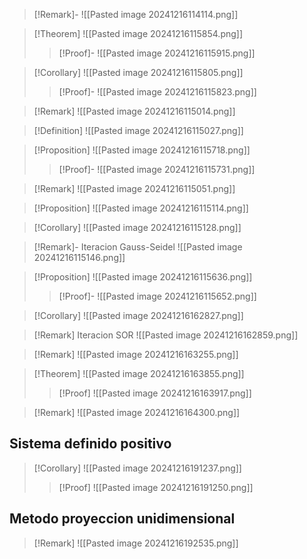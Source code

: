 >[!Remark]-
>![[Pasted image 20241216114114.png]]

>[!Theorem]
>![[Pasted image 20241216115854.png]]
>>[!Proof]-
>>![[Pasted image 20241216115915.png]]

>[!Corollary]
>![[Pasted image 20241216115805.png]]
>>[!Proof]-
>>![[Pasted image 20241216115823.png]]

>[!Remark]
>![[Pasted image 20241216115014.png]]

>[!Definition]
>![[Pasted image 20241216115027.png]]

>[!Proposition]
>![[Pasted image 20241216115718.png]]
>>[!Proof]-
>>![[Pasted image 20241216115731.png]]

>[!Remark]
>![[Pasted image 20241216115051.png]]

>[!Proposition]
>![[Pasted image 20241216115114.png]]

>[!Corollary]
>![[Pasted image 20241216115128.png]]

>[!Remark]- Iteracion Gauss-Seidel
>![[Pasted image 20241216115146.png]]

>[!Proposition]
>![[Pasted image 20241216115636.png]]
>>[!Proof]-
>>![[Pasted image 20241216115652.png]]

 >[!Corollary]
 >![[Pasted image 20241216162827.png]]
 
>[!Remark] Iteracion SOR
>![[Pasted image 20241216162859.png]]

>[!Remark]
>![[Pasted image 20241216163255.png]]

>[!Theorem]
>![[Pasted image 20241216163855.png]]
>>[!Proof]
>>![[Pasted image 20241216163917.png]]

>[!Remark]
>![[Pasted image 20241216164300.png]]

## Sistema definido positivo

>[!Corollary]
>![[Pasted image 20241216191237.png]]
>>[!Proof]
>>![[Pasted image 20241216191250.png]]

## Metodo proyeccion unidimensional

>[!Remark]
>![[Pasted image 20241216192535.png]]

